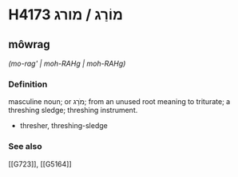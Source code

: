 # H4173 מוֹרַג / מורג

## môwrag

_(mo-rag' | moh-RAHɡ | moh-RAHɡ)_

### Definition

masculine noun; or מֹרַג; from an unused root meaning to triturate; a threshing sledge; threshing instrument.

- thresher, threshing-sledge
### See also

[[G723]], [[G5164]]

